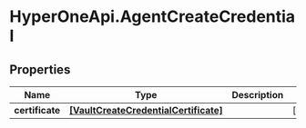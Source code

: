 # HyperOneApi.AgentCreateCredential

## Properties
Name | Type | Description | Notes
------------ | ------------- | ------------- | -------------
**certificate** | [**[VaultCreateCredentialCertificate]**](VaultCreateCredentialCertificate.md) |  | [optional] 


